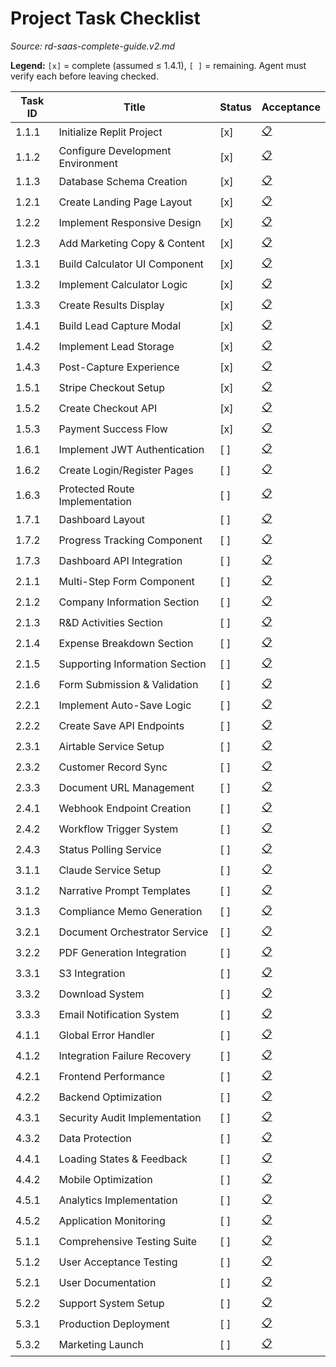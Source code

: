 # Project Task Checklist

_Source: rd-saas-complete-guide.v2.md_

**Legend:** `[x]` = complete (assumed ≤ 1.4.1), `[ ]` = remaining. Agent must verify each before leaving checked.

| Task ID | Title | Status | Acceptance |
|---|---|---|---|
| 1.1.1 | Initialize Replit Project | [x] | [📋](./acceptance/1.1.1.md) |
| 1.1.2 | Configure Development Environment | [x] | [📋](./acceptance/1.1.2.md) |
| 1.1.3 | Database Schema Creation | [x] | [📋](./acceptance/1.1.3.md) |
| 1.2.1 | Create Landing Page Layout | [x] | [📋](./acceptance/1.2.1.md) |
| 1.2.2 | Implement Responsive Design | [x] | [📋](./acceptance/1.2.2.md) |
| 1.2.3 | Add Marketing Copy & Content | [x] | [📋](./acceptance/1.2.3.md) |
| 1.3.1 | Build Calculator UI Component | [x] | [📋](./acceptance/1.3.1.md) |
| 1.3.2 | Implement Calculator Logic | [x] | [📋](./acceptance/1.3.2.md) |
| 1.3.3 | Create Results Display | [x] | [📋](./acceptance/1.3.3.md) |
| 1.4.1 | Build Lead Capture Modal | [x] | [📋](./acceptance/1.4.1.md) |
| 1.4.2 | Implement Lead Storage | [x] | [📋](./acceptance/1.4.2.md) |
| 1.4.3 | Post-Capture Experience | [x] | [📋](./acceptance/1.4.3.md) |
| 1.5.1 | Stripe Checkout Setup | [x] | [📋](./acceptance/1.5.1.md) |
| 1.5.2 | Create Checkout API | [x] | [📋](./acceptance/1.5.2.md) |
| 1.5.3 | Payment Success Flow | [x] | [📋](./acceptance/1.5.3.md) |
| 1.6.1 | Implement JWT Authentication | [ ] | [📋](./acceptance/1.6.1.md) |
| 1.6.2 | Create Login/Register Pages | [ ] | [📋](./acceptance/1.6.2.md) |
| 1.6.3 | Protected Route Implementation | [ ] | [📋](./acceptance/1.6.3.md) |
| 1.7.1 | Dashboard Layout | [ ] | [📋](./acceptance/1.7.1.md) |
| 1.7.2 | Progress Tracking Component | [ ] | [📋](./acceptance/1.7.2.md) |
| 1.7.3 | Dashboard API Integration | [ ] | [📋](./acceptance/1.7.3.md) |
| 2.1.1 | Multi-Step Form Component | [ ] | [📋](./acceptance/2.1.1.md) |
| 2.1.2 | Company Information Section | [ ] | [📋](./acceptance/2.1.2.md) |
| 2.1.3 | R&D Activities Section | [ ] | [📋](./acceptance/2.1.3.md) |
| 2.1.4 | Expense Breakdown Section | [ ] | [📋](./acceptance/2.1.4.md) |
| 2.1.5 | Supporting Information Section | [ ] | [📋](./acceptance/2.1.5.md) |
| 2.1.6 | Form Submission & Validation | [ ] | [📋](./acceptance/2.1.6.md) |
| 2.2.1 | Implement Auto-Save Logic | [ ] | [📋](./acceptance/2.2.1.md) |
| 2.2.2 | Create Save API Endpoints | [ ] | [📋](./acceptance/2.2.2.md) |
| 2.3.1 | Airtable Service Setup | [ ] | [📋](./acceptance/2.3.1.md) |
| 2.3.2 | Customer Record Sync | [ ] | [📋](./acceptance/2.3.2.md) |
| 2.3.3 | Document URL Management | [ ] | [📋](./acceptance/2.3.3.md) |
| 2.4.1 | Webhook Endpoint Creation | [ ] | [📋](./acceptance/2.4.1.md) |
| 2.4.2 | Workflow Trigger System | [ ] | [📋](./acceptance/2.4.2.md) |
| 2.4.3 | Status Polling Service | [ ] | [📋](./acceptance/2.4.3.md) |
| 3.1.1 | Claude Service Setup | [ ] | [📋](./acceptance/3.1.1.md) |
| 3.1.2 | Narrative Prompt Templates | [ ] | [📋](./acceptance/3.1.2.md) |
| 3.1.3 | Compliance Memo Generation | [ ] | [📋](./acceptance/3.1.3.md) |
| 3.2.1 | Document Orchestrator Service | [ ] | [📋](./acceptance/3.2.1.md) |
| 3.2.2 | PDF Generation Integration | [ ] | [📋](./acceptance/3.2.2.md) |
| 3.3.1 | S3 Integration | [ ] | [📋](./acceptance/3.3.1.md) |
| 3.3.2 | Download System | [ ] | [📋](./acceptance/3.3.2.md) |
| 3.3.3 | Email Notification System | [ ] | [📋](./acceptance/3.3.3.md) |
| 4.1.1 | Global Error Handler | [ ] | [📋](./acceptance/4.1.1.md) |
| 4.1.2 | Integration Failure Recovery | [ ] | [📋](./acceptance/4.1.2.md) |
| 4.2.1 | Frontend Performance | [ ] | [📋](./acceptance/4.2.1.md) |
| 4.2.2 | Backend Optimization | [ ] | [📋](./acceptance/4.2.2.md) |
| 4.3.1 | Security Audit Implementation | [ ] | [📋](./acceptance/4.3.1.md) |
| 4.3.2 | Data Protection | [ ] | [📋](./acceptance/4.3.2.md) |
| 4.4.1 | Loading States & Feedback | [ ] | [📋](./acceptance/4.4.1.md) |
| 4.4.2 | Mobile Optimization | [ ] | [📋](./acceptance/4.4.2.md) |
| 4.5.1 | Analytics Implementation | [ ] | [📋](./acceptance/4.5.1.md) |
| 4.5.2 | Application Monitoring | [ ] | [📋](./acceptance/4.5.2.md) |
| 5.1.1 | Comprehensive Testing Suite | [ ] | [📋](./acceptance/5.1.1.md) |
| 5.1.2 | User Acceptance Testing | [ ] | [📋](./acceptance/5.1.2.md) |
| 5.2.1 | User Documentation | [ ] | [📋](./acceptance/5.2.1.md) |
| 5.2.2 | Support System Setup | [ ] | [📋](./acceptance/5.2.2.md) |
| 5.3.1 | Production Deployment | [ ] | [📋](./acceptance/5.3.1.md) |
| 5.3.2 | Marketing Launch | [ ] | [📋](./acceptance/5.3.2.md) |